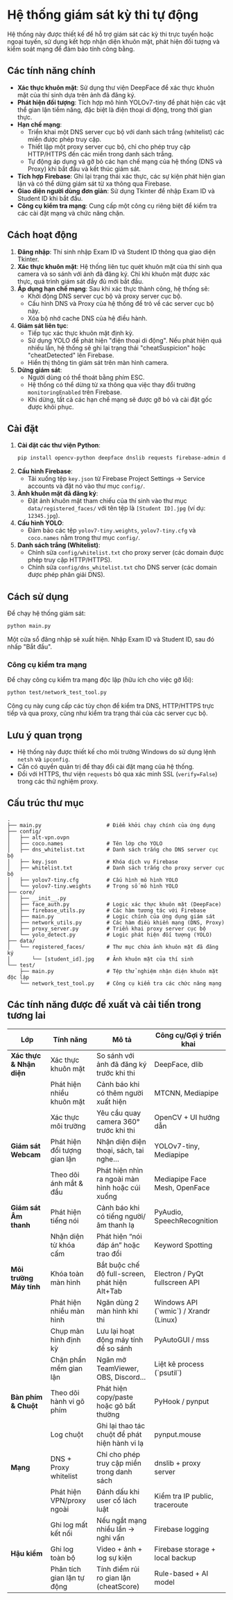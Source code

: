 # Hệ thống giám sát kỳ thi tự động

Hệ thống này được thiết kế để hỗ trợ giám sát các kỳ thi trực tuyến hoặc ngoại tuyến, sử dụng kết hợp nhận diện khuôn mặt, phát hiện đối tượng và kiểm soát mạng để đảm bảo tính công bằng.

## Các tính năng chính

*   **Xác thực khuôn mặt**: Sử dụng thư viện DeepFace để xác thực khuôn mặt của thí sinh dựa trên ảnh đã đăng ký.
*   **Phát hiện đối tượng**: Tích hợp mô hình YOLOv7-tiny để phát hiện các vật thể gian lận tiềm năng, đặc biệt là điện thoại di động, trong thời gian thực.
*   **Hạn chế mạng**:
    *   Triển khai một DNS server cục bộ với danh sách trắng (whitelist) các miền được phép truy cập.
    *   Thiết lập một proxy server cục bộ, chỉ cho phép truy cập HTTP/HTTPS đến các miền trong danh sách trắng.
    *   Tự động áp dụng và gỡ bỏ các hạn chế mạng của hệ thống (DNS và Proxy) khi bắt đầu và kết thúc giám sát.
*   **Tích hợp Firebase**: Ghi lại trạng thái xác thực, các sự kiện phát hiện gian lận và có thể dừng giám sát từ xa thông qua Firebase.
*   **Giao diện người dùng đơn giản**: Sử dụng Tkinter để nhập Exam ID và Student ID khi bắt đầu.
*   **Công cụ kiểm tra mạng**: Cung cấp một công cụ riêng biệt để kiểm tra các cài đặt mạng và chức năng chặn.

## Cách hoạt động

1.  **Đăng nhập**: Thí sinh nhập Exam ID và Student ID thông qua giao diện Tkinter.
2.  **Xác thực khuôn mặt**: Hệ thống liên tục quét khuôn mặt của thí sinh qua camera và so sánh với ảnh đã đăng ký. Chỉ khi khuôn mặt được xác thực, quá trình giám sát đầy đủ mới bắt đầu.
3.  **Áp dụng hạn chế mạng**: Sau khi xác thực thành công, hệ thống sẽ:
    *   Khởi động DNS server cục bộ và proxy server cục bộ.
    *   Cấu hình DNS và Proxy của hệ thống để trỏ về các server cục bộ này.
    *   Xóa bộ nhớ cache DNS của hệ điều hành.
4.  **Giám sát liên tục**:
    *   Tiếp tục xác thực khuôn mặt định kỳ.
    *   Sử dụng YOLO để phát hiện "điện thoại di động". Nếu phát hiện quá nhiều lần, hệ thống sẽ ghi lại trạng thái "cheatSuspicion" hoặc "cheatDetected" lên Firebase.
    *   Hiển thị thông tin giám sát trên màn hình camera.
5.  **Dừng giám sát**:
    *   Người dùng có thể thoát bằng phím ESC.
    *   Hệ thống có thể dừng từ xa thông qua việc thay đổi trường `monitoringEnabled` trên Firebase.
    *   Khi dừng, tất cả các hạn chế mạng sẽ được gỡ bỏ và cài đặt gốc được khôi phục.

## Cài đặt

1.  **Cài đặt các thư viện Python**:
    ```bash
    pip install opencv-python deepface dnslib requests firebase-admin dnspython mediapipe pyaudio SpeechRecognition
    ```
2.  **Cấu hình Firebase**:
    *   Tải xuống tệp `key.json` từ Firebase Project Settings -> Service accounts và đặt nó vào thư mục `config/`.
3.  **Ảnh khuôn mặt đã đăng ký**:
    *   Đặt ảnh khuôn mặt tham chiếu của thí sinh vào thư mục `data/registered_faces/` với tên tệp là `[Student ID].jpg` (ví dụ: `12345.jpg`).
4.  **Cấu hình YOLO**:
    *   Đảm bảo các tệp `yolov7-tiny.weights`, `yolov7-tiny.cfg` và `coco.names` nằm trong thư mục `config/`.
5.  **Danh sách trắng (Whitelist)**:
    *   Chỉnh sửa `config/whitelist.txt` cho proxy server (các domain được phép truy cập HTTP/HTTPS).
    *   Chỉnh sửa `config/dns_whitelist.txt` cho DNS server (các domain được phép phân giải DNS).

## Cách sử dụng

Để chạy hệ thống giám sát:

```bash
python main.py
```

Một cửa sổ đăng nhập sẽ xuất hiện. Nhập Exam ID và Student ID, sau đó nhấp "Bắt đầu".

### Công cụ kiểm tra mạng

Để chạy công cụ kiểm tra mạng độc lập (hữu ích cho việc gỡ lỗi):

```bash
python test/network_test_tool.py
```

Công cụ này cung cấp các tùy chọn để kiểm tra DNS, HTTP/HTTPS trực tiếp và qua proxy, cũng như kiểm tra trạng thái của các server cục bộ.

## Lưu ý quan trọng

*   Hệ thống này được thiết kế cho môi trường Windows do sử dụng lệnh `netsh` và `ipconfig`.
*   Cần có quyền quản trị để thay đổi cài đặt mạng của hệ thống.
*   Đối với HTTPS, thư viện `requests` bỏ qua xác minh SSL (`verify=False`) trong các thử nghiệm proxy.

## Cấu trúc thư mục

```
.
├── main.py                     # Điểm khởi chạy chính của ứng dụng
├── config/
│   ├── alt-vpn.ovpn
│   ├── coco.names              # Tên lớp cho YOLO
│   ├── dns_whitelist.txt       # Danh sách trắng cho DNS server cục bộ
│   ├── key.json                # Khóa dịch vụ Firebase
│   ├── whitelist.txt           # Danh sách trắng cho proxy server cục bộ
│   ├── yolov7-tiny.cfg         # Cấu hình mô hình YOLO
│   └── yolov7-tiny.weights     # Trọng số mô hình YOLO
├── core/
│   ├── __init__.py
│   ├── face_auth.py            # Logic xác thực khuôn mặt (DeepFace)
│   ├── firebase_utils.py       # Các hàm tương tác với Firebase
│   ├── main.py                 # Logic chính của ứng dụng giám sát
│   ├── network_utils.py        # Các hàm điều khiển mạng (DNS, Proxy)
│   ├── proxy_server.py         # Triển khai proxy server cục bộ
│   └── yolo_detect.py          # Logic phát hiện đối tượng (YOLO)
├── data/
│   └── registered_faces/       # Thư mục chứa ảnh khuôn mặt đã đăng ký
│       └── [student_id].jpg    # Ảnh khuôn mặt của thí sinh
└── test/
    ├── main.py                 # Tệp thử nghiệm nhận diện khuôn mặt độc lập
    └── network_test_tool.py    # Công cụ kiểm tra các chức năng mạng
```

## Các tính năng được đề xuất và cải tiến trong tương lai

| **Lớp** | **Tính năng** | **Mô tả** | **Công cụ/Gợi ý triển khai** |
|---|---|---|---|
| **Xác thực & Nhận diện** | Xác thực khuôn mặt | So sánh với ảnh đã đăng ký trước khi thi | DeepFace, dlib |
| | Phát hiện nhiều khuôn mặt | Cảnh báo khi có thêm người xuất hiện | MTCNN, Mediapipe |
| | Xác thực môi trường | Yêu cầu quay camera 360° trước khi thi | OpenCV + UI hướng dẫn |
| **Giám sát Webcam** | Phát hiện đối tượng gian lận | Nhận diện điện thoại, sách, tai nghe… | YOLOv7-tiny, Mediapipe |
| | Theo dõi ánh mắt & đầu | Phát hiện nhìn ra ngoài màn hình hoặc cúi xuống | Mediapipe Face Mesh, OpenFace |
| **Giám sát Âm thanh** | Phát hiện tiếng nói | Cảnh báo khi có tiếng người/âm thanh lạ | PyAudio, SpeechRecognition |
| | Nhận diện từ khóa cấm | Phát hiện “nói đáp án” hoặc trao đổi | Keyword Spotting |
| **Môi trường Máy tính** | Khóa toàn màn hình | Bắt buộc chế độ full-screen, phát hiện Alt+Tab | Electron / PyQt fullscreen API |
| | Phát hiện nhiều màn hình | Ngăn dùng 2 màn hình khi thi | Windows API (\`wmic\`) / Xrandr (Linux) |
| | Chụp màn hình định kỳ | Lưu lại hoạt động máy tính để so sánh | PyAutoGUI / mss |
| | Chặn phần mềm gian lận | Ngăn mở TeamViewer, OBS, Discord… | Liệt kê process (\`psutil\`) |
| **Bàn phím & Chuột** | Theo dõi hành vi gõ phím | Phát hiện copy/paste hoặc gõ bất thường | PyHook / pynput |
| | Log chuột | Ghi lại thao tác chuột để phát hiện hành vi lạ | pynput.mouse |
| **Mạng** | DNS + Proxy whitelist | Chỉ cho phép truy cập miền trong danh sách | dnslib + proxy server |
| | Phát hiện VPN/proxy ngoài | Đánh dấu khi user cố lách luật | Kiểm tra IP public, traceroute |
| | Ghi log mất kết nối | Nếu ngắt mạng nhiều lần → nghi vấn | Firebase logging |
| **Hậu kiểm** | Ghi log toàn bộ | Video + ảnh + log sự kiện | Firebase storage + local backup |
| | Phân tích gian lận tự động | Tính điểm rủi ro gian lận (cheatScore) | Rule-based + AI model |